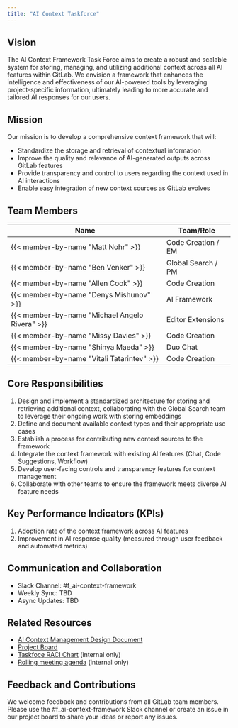 ```yaml
---
title: "AI Context Taskforce"
---
```


## Vision

The AI Context Framework Task Force aims to create a robust and scalable system for storing, managing, and utilizing additional context across all AI features within GitLab. We envision a framework that enhances the intelligence and effectiveness of our AI-powered tools by leveraging project-specific information, ultimately leading to more accurate and tailored AI responses for our users.

## Mission

Our mission is to develop a comprehensive context framework that will:

- Standardize the storage and retrieval of contextual information
- Improve the quality and relevance of AI-generated outputs across GitLab features
- Provide transparency and control to users regarding the context used in AI interactions
- Enable easy integration of new context sources as GitLab evolves

## Team Members

| Name                                           | Team/Role           |
|------------------------------------------------|---------------------|
| {{< member-by-name "Matt Nohr" >}}             | Code Creation / EM  |
| {{< member-by-name "Ben Venker" >}}            | Global Search / PM  |
| {{< member-by-name "Allen Cook" >}}            | Code Creation       |
| {{< member-by-name "Denys Mishunov" >}}        | AI Framework        |
| {{< member-by-name "Michael Angelo Rivera" >}} | Editor Extensions   | 
| {{< member-by-name "Missy Davies" >}}          | Code Creation       |
| {{< member-by-name "Shinya Maeda" >}}          | Duo Chat            |
| {{< member-by-name "Vitali Tatarintev" >}}     | Code Creation       |

## Core Responsibilities

1. Design and implement a standardized architecture for storing and retrieving additional context, collaborating with the Global Search team to leverage their ongoing work with storing embeddings
1. Define and document available context types and their appropriate use cases
1. Establish a process for contributing new context sources to the framework
1. Integrate the context framework with existing AI features (Chat, Code Suggestions, Workflow)
1. Develop user-facing controls and transparency features for context management
1. Collaborate with other teams to ensure the framework meets diverse AI feature needs

## Key Performance Indicators (KPIs)

1. Adoption rate of the context framework across AI features
1. Improvement in AI response quality (measured through user feedback and automated metrics)

## Communication and Collaboration

- Slack Channel: #f_ai-context-framework
- Weekly Sync: TBD
- Async Updates: TBD

## Related Resources

- [AI Context Management Design Document](/handbook/engineering/architecture/design-documents/ai_context_management/)
- [Project Board](https://gitlab.com/groups/gitlab-org/-/boards/7696602?label_name%5B%5D=task%20force::AI%20Context)
- [Taskfoce RACI Chart](https://docs.google.com/spreadsheets/d/1jRBCm7IYMdN6dDgnGIplKmN9QJE135w5Nb_lBJ_yOaY/edit?gid=1036808851#gid=1036808851) (internal only)
- [Rolling meeting agenda](https://docs.google.com/document/d/1a3bg7XxmndJw2fKABlS884c7xXckDeQP8uuTqdbiqEQ/edit?usp=sharing) (internal only)

## Feedback and Contributions

We welcome feedback and contributions from all GitLab team members. Please use the #f_ai-context-framework Slack channel or create an issue in our project board to share your ideas or report any issues.
